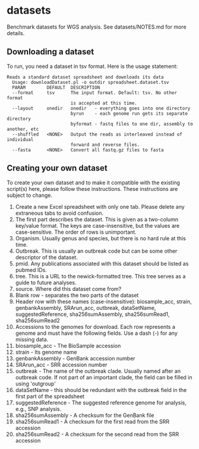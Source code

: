 # datasets
Benchmark datasets for WGS analysis.  See datasets/NOTES.md for more details.

## Downloading a dataset
To run, you need a dataset in tsv format.  Here is the usage statement:

    Reads a standard dataset spreadsheet and downloads its data
      Usage: downloadDataset.pl -o outdir spreadsheet.dataset.tsv
      PARAM        DEFAULT  DESCRIPTION
      --format     tsv      The input format. Default: tsv. No other format
                            is accepted at this time.
      --layout     onedir   onedir   - everything goes into one directory
                            byrun    - each genome run gets its separate directory
                            byformat - fastq files to one dir, assembly to another, etc
      --shuffled   <NONE>   Output the reads as interleaved instead of individual
                            forward and reverse files.
      --fasta      <NONE>   Convert all fastq.gz files to fasta

## Creating your own dataset
To create your own dataset and to make it compatible with the existing script(s) here, please follow these instructions.  These instructions are subject to change.

1. Create a new Excel spreadsheet with only one tab. Please delete any extraneous tabs to avoid confusion.
2. The first part describes the dataset.  This is given as a two-column key/value format.  The keys are case-insensitive, but the values are case-sensitive.  The order of rows is unimportant.
  1. Organism.  Usually genus and species, but there is no hard rule at this time.
  2. Outbreak.  This is usually an outbreak code but can be some other descriptor of the dataset.
  3. pmid.  Any publications associated with this dataset should be listed as pubmed IDs.
  4. tree.  This is a URL to the newick-formatted tree.  This tree serves as a guide to future analyses.
  5. source. Where did this dataset come from?
3. Blank row - separates the two parts of the dataset
4. Header row with these names (case-insensitive): biosample_acc, strain, genbankAssembly, SRArun_acc, outbreak, dataSetName, suggestedReference, sha256sumAssembly, sha256sumRead1, sha256sumRead2
4. Accessions to the genomes for download.  Each row represents a genome and must have the following fields.  Use a dash (-) for any missing data.
  1. biosample_acc - The BioSample accession
  2. strain - Its genome name
  3. genbankAssembly - GenBank accession number
  4. SRArun_acc - SRR accession number
  5. outbreak - The name of the outbreak clade.  Usually named after an outbreak code.  If not part of an important clade, the field can be filled in using 'outgroup'
  6. dataSetName - this should be redundant with the outbreak field in the first part of the spreadsheet
  7. suggestedReference - The suggested reference genome for analysis, e.g., SNP analysis.
  8. sha256sumAssembly - A checksum for the GenBank file 
  9. sha256sumRead1 - A checksum for the first read from the SRR accession
  10. sha256sumRead2 - A checksum for the second read from the SRR accession
